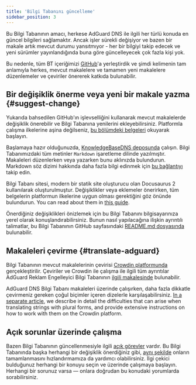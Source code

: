 ```yaml
---
title: 'Bilgi Tabanını güncelleme'
sidebar_position: 3
---
```


Bu Bilgi Tabanının amacı, herkese AdGuard DNS ile ilgili her türlü konuda en güncel bilgileri sağlamaktır. Ancak işler sürekli değişiyor ve bazen bir makale artık mevcut durumu yansıtmıyor - her bir bilgiyi takip edecek ve yeni sürümler yayınlandığında buna göre güncelleyecek çok fazla kişi yok.

Bu nedenle, tüm BT içeriğimizi [GitHub](https://github.com/AdguardTeam/KnowledgeBaseDNS)'a yerleştirdik ve şimdi kelimenin tam anlamıyla herkes, mevcut makalelere ve tamamen yeni makalelere düzenlemeler ve çeviriler önererek katkıda bulunabilir.

## Bir değişiklik önerme veya yeni bir makale yazma {#suggest-change}

Yukarıda bahsedilen GitHub'ın işlevselliğini kullanarak mevcut makalelerde değişiklik önerebilir ve Bilgi Tabanına yenilerini ekleyebilirsiniz. Platformla çalışma ilkelerine aşina değilseniz, [bu bölümdeki belgeleri](https://docs.github.com/en) okuyarak başlayın.

Başlamaya hazır olduğunuzda, [KnowledgeBaseDNS deposunda](https://github.com/AdguardTeam/KnowledgeBaseDNS) çalışın. Bilgi Tabanımızdaki tüm metinler `Markdown` işaretleme dilinde yazılmıştır. Makaleleri düzenlerken veya yazarken bunu aklınızda bulundurun. Markdown söz dizimi hakkında daha fazla bilgi edinmek için [bu bağlantıyı](https://docs.github.com/en/get-started/writing-on-github/getting-started-with-writing-and-formatting-on-github/basic-writing-and-formatting-syntax) takip edin.

Bilgi Tabanı sitesi, modern bir statik site oluşturucu olan Docusaurus 2 kullanılarak oluşturulmuştur. Değişiklikler veya eklemeler önerirken, tüm belgelerin platformun ilkelerine uygun olması gerektiğini göz önünde bulundurun. You can read about them in [this guide](https://docusaurus.io/docs/category/guides).

Önerdiğiniz değişiklikleri önizlemek için bu Bilgi Tabanını bilgisayarınıza yerel olarak konuşlandırabilirsiniz. Bunun nasıl yapılacağına ilişkin ayrıntılı talimatlar, bu Bilgi Tabanının GitHub sayfasındaki [README.md dosyasında](https://github.com/AdguardTeam/KnowledgeBaseDNS/blob/master/README.md) bulunabilir.

## Makaleleri çevirme {#translate-adguard}

Bilgi Tabanının mevcut makalelerinin çevirisi [Crowdin platformunda](https://crowdin.com/project/adguard-knowledge-bases) gerçekleştirilir. Çeviriler ve Crowdin ile çalışma ile ilgili tüm ayrıntılar AdGuard Reklam Engelleyici Bilgi Tabanının [ilgili makalesinde](https://adguard.com/kb/miscellaneous/contribute/translate/plural-forms/) bulunabilir.

AdGuard DNS Bilgi Tabanı makaleleri üzerinde çalışırken, daha fazla dikkatle çevirmeniz gereken çoğul biçimler içeren dizelerle karşılaşabilirsiniz. [In a separate article](https://adguard.com/kb/miscellaneous/contribute/translate/plural-forms/), we describe in detail the difficulties that can arise when translating strings with plural forms, and provide extensive instructions on how to work with them on the Crowdin platform.

## Açık sorunlar üzerinde çalışma

Bazen Bilgi Tabanının güncellenmesiyle ilgili [açık görevler](https://github.com/AdguardTeam/KnowledgeBaseDNS/issues/) vardır. Bu Bilgi Tabanında başka herhangi bir değişiklik önerdiğiniz gibi, [aynı şekilde](#suggest-change) onların tamamlanmasını hızlandırmamıza da yardımcı olabilirsiniz. İlgi çekici bulduğunuz herhangi bir konuyu seçin ve üzerinde çalışmaya başlayın. Herhangi bir sorunuz varsa — onlara doğrudan bu konudaki yorumlarda sorabilirsiniz.
